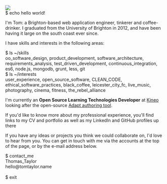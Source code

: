 <div class="fd">
    <img class="pic" src="file://pro.png" />
</div>
<div class="source_code title">
    <span class="command">$ echo hello world!</span>
</div>

I'm Tom: a Brighton-based web application engineer, tinkerer and coffee-drinker. I graduated from the University of Brighton in 2012, and have been having it large on the south coast ever since.

I have skills and interests in the following areas:

<div class="source_code">
    <span class="command">$ ls ~/skills</span><br/>
		oo_software_design,
		product_development,
		software_architecture,
    requirements_analysis,
    test_driven_development,
    continuous_integration,
    es6,
    node.js,
    mongodb,
    grunt,
    less,
    git
</div>

<div class="source_code">
    <span class="command">$ ls ~/interests</span><br/>
    user_experience,
    open_source_software,
    CLEAN_CODE,
    ethical_software_practices,
    black_coffee,
    leicester_city_fc,
    live_music,
    photography,
    cinema,
    fitness,
    the_rebel_alliance
</div>

I'm currently an **Open Source Learning Technologies Developer** at <a href="http://www.kineo.com" target="_blank">Kineo</a> looking after the open-source <a href="https://www.adaptlearning.org/" target="_blank">Adapt authoring tool</a>.

If you'd like to know more about my professional experience, you'll find links to my CV and portfolio as well as my LinkedIn and GitHub profiles <span class="icon-arrow-up2"></span> up there <span class="icon-arrow-up2"></span>

If you have any ideas or projects you think we could collaborate on, I'd love to hear from you. You can get in touch with me via the accounts at the top of the page, or by the e-mail address below.

<div class="source_code">
    <span class="command">$ contact_me</span><br/>
    Thomas_Taylor<br/>
    hello@tomtaylor.name<br/><br/>
    <span class="command">$ exit</span>
</div>
